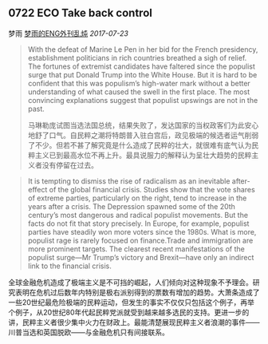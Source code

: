 ## 0722 ECO Take back control

梦雨 [梦雨的ENG外刊乱炖](javascript:void(0);) *2017-07-23*



> With the defeat of Marine Le Pen in her bid for the French
> presidency, establishment politicians in rich countries breathed a sigh of relief. The fortunes of extremist candidates have faltered since the populist surge that put Donald Trump into the White House. But it is hard to be confident that this was populism’s high-water mark without a better understanding of what caused the swell in the first place. The most convincing explanations suggest that populist upswings are not in the past.
>
> 马琳勒庞试图当选法国总统，结果失败了，发达国家的当权政客们为此安心地舒了口气。自民粹之潮将特朗普入驻白宫后，政见极端的候选者运气削弱了不少。但若不甚了解究竟是什么造成了民粹的壮大，就很难有底气认为民粹主义已到最高水位不再上升。最具说服力的解释认为呈壮大趋势的民粹主义者没有停留在过去。



>  It is tempting to dismiss the rise of radicalism as an inevitable after-effect of the global financial crisis. Studies show that the vote shares of extreme parties, particularly on the right, tend to increase in the years after a crisis. The Depression spawned some of the 20th century’s most dangerous and radical populist movements. But the facts do not fit that story precisely.  In Europe, for example, populist parties have steadily won more voters since the 1980s. What is more, populist rage is rarely focused on finance.Trade and immigration are more prominent targets. The clearest recent manifestations of the populist surge—Mr Trump’s victory and Brexit—have only an indirect link to the financial crisis.

全球金融危机造成了极端主义是不可挡的崛起，人们倾向对这种现象不予理会。研究表明在危机过后数年内特别是极右派别得到的票数有增加的趋势。大萧条造成了一些20世纪最危险极端的民粹运动，但发生的事实不仅仅只包括这个例子，再举个例子，从20世纪80年代起民粹党派就受到越来越多选民的支持。更进一步的讲，民粹主义者很少集中火力在财政上。最能清楚展现民粹主义者浪潮的事件——川普当选和英国脱欧——与金融危机只有间接联系。









